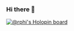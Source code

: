 ### Hi there 👋

<!--
**sachin2709/sachin2709** is a ✨ _special_ ✨ repository because its `README.md` (this file) appears on your GitHub profile.

- 🔭 I’m currently working on Web Projects
- 🌱 I’m currently learning Android and Web Development
- 👯 I’m looking to collaborate on OpensourceProject
- 🤔 I’m looking for help with ...
- 💬  Ask me about C++, Data Structure & Algorithms, Full Stack Web Developement
- 📫 You can reach me through my LinkedIn https://www.linkedin.com/in/sachin-mishra-849a16229/

-->
[![@rphi's Holopin board](https://holopin.io/api/user/board?user=sachin2709)](https://holopin.io/@sachin2709)
